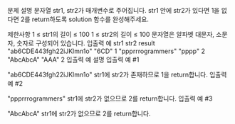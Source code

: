 문제 설명
문자열 str1, str2가 매개변수로 주어집니다. str1 안에 str2가 있다면 1을 없다면 2를 return하도록 solution 함수를 완성해주세요.

제한사항
1 ≤ str1의 길이 ≤ 100
1 ≤ str2의 길이 ≤ 100
문자열은 알파벳 대문자, 소문자, 숫자로 구성되어 있습니다.
입출력 예
str1	str2	result
"ab6CDE443fgh22iJKlmn1o"	"6CD"	1
"ppprrrogrammers"	"pppp"	2
"AbcAbcA"	"AAA"	2
입출력 예 설명
입출력 예 #1

"ab6CDE443fgh22iJKlmn1o" str1에 str2가 존재하므로 1을 return합니다.
입출력 예 #2

"ppprrrogrammers" str1에 str2가 없으므로 2를 return합니다.
입출력 예 #3

"AbcAbcA" str1에 str2가 없으므로 2를 return합니다.